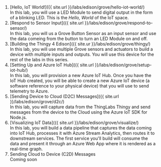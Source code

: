 1. [Hello, IoT World!]({{ site.url }}/labs/edison/grove/hello-iot-world/)<br/>In this lab, you will use a LED Module to send digital output in the form of a blinking LED. This is the _Hello, World_ of the IoT space.
2. [Respond to Sensor Input]({{ site.url }}/labs/edison/grove/respond-to-sensor/)<br/>In this lab, you will us a Grove Button Sensor as an input sensor and use the data comeing from the button to turn an LED Module on and off.
3. [Building the Thingy 4 Edison]({{ site.ur }}/labs/edison/grove/thingy/)<br/>In this lab, you will use multiple Grove sensors and actuators to build a device with multiple inputs and outputs. You will use this device for the rest of the labs in this series.
4. [Setting Up and Azure IoT Hub]({{ site.url }}/labs/edison/grove/setup-iot-hub/)<br/>In this lab, you will provision a new Azure IoT Hub. Once you have the IoT Hub created, you will be able to create a new Azure IoT device (a software reference to your physical device) that you will use to send telemetry to Azure.
5. [Sending Device to Cloud (D2C) Messages]({{ site.url }}/labs/edison/grove/d2c/)<br/>In this lab, you will capture data from the ThingLabs Thingy and send messages from the device to the Cloud using the Azure IoT SDK for Node.js.
6. [Visualizing IoT Data]({{ site.url }}/labs/edison/grove/visualize/)<br/>In this lab, you will build a data pipeline that captures the data coming into IoT Hub, processes it with Azure Stream Analytics, then routes it to downstream services. The first service you'll build will consume the data and present it through an Azure Web App where it is rendered as a real-time graph.
7. Sending Cloud to Device (C2D) Messages<br/>Coming soon